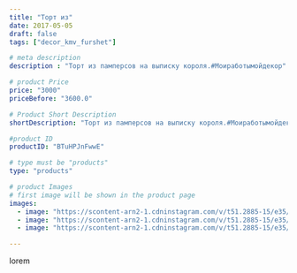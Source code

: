 ```yaml
---
title: "Торт из"
date: 2017-05-05
draft: false
tags: ["decor_kmv_furshet"]

# meta description
description : "Торт из памперсов на выписку короля.#Моиработымойдекор"

# product Price
price: "3000"
priceBefore: "3600.0"

# Product Short Description
shortDescription: "Торт из памперсов на выписку короля.#Моиработымойдекор"

#product ID
productID: "BTuHPJnFwwE"

# type must be "products"
type: "products"

# product Images
# first image will be shown in the product page
images:
  - image: "https://scontent-arn2-1.cdninstagram.com/v/t51.2885-15/e35/18252327_1011191192316011_2767477063534247936_n.jpg?se=8&tp=1&_nc_ht=scontent-arn2-1.cdninstagram.com&_nc_cat=111&_nc_ohc=Yvil7P5AJkcAX8sFk__&oh=304ef78056a2a10cf49562327bf06bd2&oe=60765E47&ig_cache_key=MTUwODE3NDE1MDk3OTk1MDMzOA%3D%3D.2"
  - image: "https://scontent-arn2-1.cdninstagram.com/v/t51.2885-15/e35/18380506_638081826381450_5788860026533707776_n.jpg?se=8&tp=1&_nc_ht=scontent-arn2-1.cdninstagram.com&_nc_cat=106&_nc_ohc=dq61XHtX1sEAX_JGzhQ&oh=7144f66a24baf13b2543491c95c98089&oe=6075CB15&ig_cache_key=MTUwODE3NDE0MDAwNzU5MzQ5NQ%3D%3D.2"
  - image: "https://scontent-arn2-1.cdninstagram.com/v/t51.2885-15/e35/18252780_283884668689125_1856078225864654848_n.jpg?se=8&tp=1&_nc_ht=scontent-arn2-1.cdninstagram.com&_nc_cat=109&_nc_ohc=96rzWr5BTuUAX_rtVVS&oh=da2f5fb651d72c998cb38f76a4e974d3&oe=60766AA4&ig_cache_key=MTUwODE3NDE0NDgzMTA3MzA1Ng%3D%3D.2"

---
```

lorem
